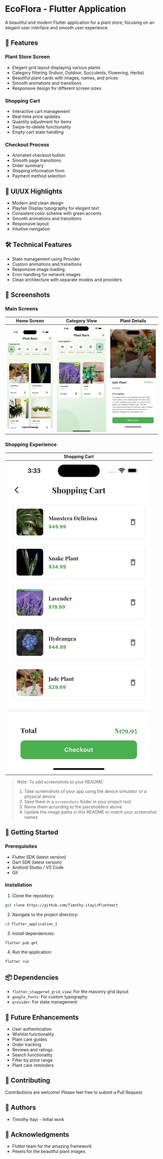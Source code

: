 # EcoFlora - Flutter Application

A beautiful and modern Flutter application for a plant store, focusing on an elegant user interface and smooth user experience.

## 🌿 Features

### Plant Store Screen
- Elegant grid layout displaying various plants
- Category filtering (Indoor, Outdoor, Succulents, Flowering, Herbs)
- Beautiful plant cards with images, names, and prices
- Smooth animations and transitions
- Responsive design for different screen sizes

### Shopping Cart
- Interactive cart management
- Real-time price updates
- Quantity adjustment for items
- Swipe-to-delete functionality
- Empty cart state handling

### Checkout Process
- Animated checkout button
- Smooth page transitions
- Order summary
- Shipping information form
- Payment method selection

## 🎨 UI/UX Highlights
- Modern and clean design
- Playfair Display typography for elegant text
- Consistent color scheme with green accents
- Smooth animations and transitions
- Responsive layout
- Intuitive navigation

## 🛠️ Technical Features
- State management using Provider
- Custom animations and transitions
- Responsive image loading
- Error handling for network images
- Clean architecture with separate models and providers

## 📱 Screenshots

### Main Screens
| Home Screen | Category View | Plant Details |
|-------------|---------------|---------------|
| ![Home Screen](lib/screenshots/Plant-Store.png) | ![Category View](lib/screenshots/category-page.png) | ![Plant Details](lib/screenshots/plant-detail.png) |

### Shopping Experience
| Shopping Cart |
|---------------|
| ![Shopping Cart](lib/screenshots/cart.png) 



> Note: To add screenshots to your README:
> 1. Take screenshots of your app using the device simulator or a physical device
> 2. Save them in a `screenshots` folder in your project root
> 3. Name them according to the placeholders above
> 4. Update the image paths in this README to match your screenshot names

## 🚀 Getting Started

### Prerequisites
- Flutter SDK (latest version)
- Dart SDK (latest version)
- Android Studio / VS Code
- Git

### Installation
1. Clone the repository:
```bash
git clone https://github.com/Timothy-itayi/Plantmart
```

2. Navigate to the project directory:
```bash
cd flutter_application_1
```

3. Install dependencies:
```bash
flutter pub get
```

4. Run the application:
```bash
flutter run
```

## 📦 Dependencies
- `flutter_staggered_grid_view`: For the masonry grid layout
- `google_fonts`: For custom typography
- `provider`: For state management

## 🎯 Future Enhancements
- User authentication
- Wishlist functionality
- Plant care guides
- Order tracking
- Reviews and ratings
- Search functionality
- Filter by price range
- Plant care reminders

## 🤝 Contributing
Contributions are welcome! Please feel free to submit a Pull Request.


## 👥 Authors
- Timothy Itayi - Initial work

## 🙏 Acknowledgments
- Flutter team for the amazing framework
- Pexels for the beautiful plant images

